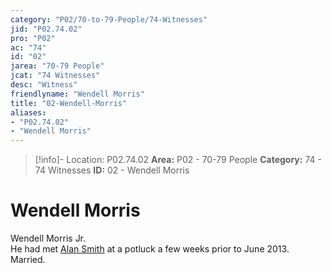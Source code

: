 ```yaml
---
category: "P02/70-to-79-People/74-Witnesses"
jid: "P02.74.02"
pro: "P02"
ac: "74"
id: "02"
jarea: "70-79 People"
jcat: "74 Witnesses"
desc: "Witness"
friendlyname: "Wendell Morris"
title: "02-Wendell-Morris"
aliases: 
- "P02.74.02"
- "Wendell Morris"
---
```

>[!info]- Location: P02.74.02
>**Area:** P02 - 70-79 People
>**Category:** 74 - 74 Witnesses
>**ID:** 02 - Wendell Morris

# Wendell Morris

Wendell Morris Jr.  
He had met [Alan Smith](../72-Suspects-and-People-of-Interest/02-Alan-Smith.md#) at a potluck a few weeks prior to June 2013.  
Married.

```smart-connections
```
